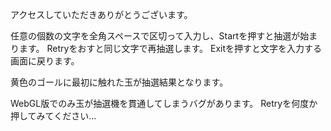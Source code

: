 アクセスしていただきありがとうございます。

任意の個数の文字を全角スペースで区切って入力し、Startを押すと抽選が始まります。
Retryをおすと同じ文字で再抽選します。
Exitを押すと文字を入力する画面に戻ります。

黄色のゴールに最初に触れた玉が抽選結果となります。

WebGL版でのみ玉が抽選機を貫通してしまうバグがあります。
Retryを何度か押してみてください...

